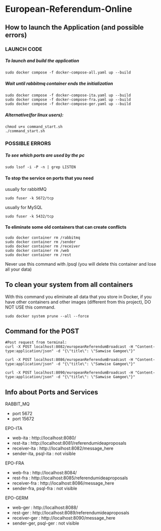 # European-Referendum-Online

## How to launch the Application (and possible errors)

### LAUNCH CODE

##### To launch and build the application 
```
sudo docker compose -f docker-compose-all.yaml up --build
```

##### Wait until rabbitmq container ends the initialization
```
sudo docker compose -f docker-compose-ita.yaml up --build
sudo docker compose -f docker-compose-fra.yaml up --build
sudo docker compose -f docker-compose-ger.yaml up --build
```

##### Alternative(for linux users): 
```
chmod u+x command_start.sh 
./command_start.sh 
```
### POSSIBLE ERRORS

##### To see which ports are used by the pc

```
sudo lsof -i -P -n | grep LISTEN
```

#### To stop the service on ports that you need

usually for rabbitMQ
```
sudo fuser -k 5672/tcp 
```

usually for MySQL
```
sudo fuser -k 5432/tcp
```

#### To eliminate some old containers that can create conflicts

```
sudo docker container rm /rabbitmq
sudo docker container rm /sender
sudo docker container rm /receiver
sudo docker container rm /web
sudo docker container rm /rest
```

Never use this command with /psql (you will delete this container and lose all your data)

## To clean your system from all containers
With this command you eliminate all data that you store in Docker, if you have other containers and other images (different from this project), DO NOT USE this command.
```
sudo docker system prune --all --force
```

## Command for the POST

```
#Post request from terminal: 
curl -X POST localhost:8082/europeanReferendumBroadcast -H "Content-type:application/json" -d "{\"title\": \"Samwise Gamgee\"}"

curl -X POST localhost:8086/europeanReferendumBroadcast -H "Content-type:application/json" -d "{\"title\": \"Samwise Gamgee\"}"

curl -X POST localhost:8090/europeanReferendumBroadcast -H "Content-type:application/json" -d "{\"title\": \"Samwise Gamgee\"}"
```
 
## Info about Ports and Services

RABBIT_MQ

* port 5672
* port 15672

EPO-ITA

* web-ita : http://localhost:8080/
* rest-ita : http://localhost:8081/referendumideaproposals
* receiver-ita : http://localhost:8082/message_here
* sender-ita, psql-ita : not visible

EPO-FRA

* web-fra : http://localhost:8084/
* rest-fra : http://localhost:8085/referendumideaproposals
* receiver-fra : http://localhost:8086/message_here
* sender-fra, psql-fra : not visible

EPO-GERM

* web-ger : http://localhost:8088/
* rest-ger : http://localhost:8089/referendumideaproposals
* receiver-ger : http://localhost:8090/message_here
* sender-ger, psql-ger : not visible
